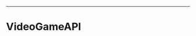 ---------- ----------------------------------------------------------------------------------------
# VideoGameAPI
